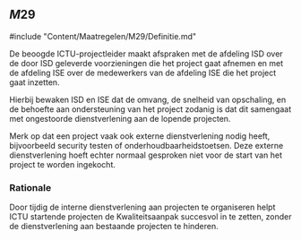 ## $M29$

#include "Content/Maatregelen/M29/Definitie.md"

De beoogde ICTU-projectleider maakt afspraken met de afdeling ISD over de door ISD geleverde voorzieningen die het project gaat afnemen en met de afdeling ISE over de medewerkers van de afdeling ISE die het project gaat inzetten.

Hierbij bewaken ISD en ISE dat de omvang, de snelheid van opschaling, en de behoefte aan ondersteuning van het project zodanig is dat dit samengaat met ongestoorde dienstverlening aan de lopende projecten.

Merk op dat een project vaak ook externe dienstverlening nodig heeft, bijvoorbeeld security testen of onderhoudbaarheidstoetsen. Deze externe dienstverlening hoeft echter normaal gesproken niet voor de start van het project te worden ingekocht.

### Rationale

Door tijdig de interne dienstverlening aan projecten te organiseren helpt ICTU startende projecten de Kwaliteitsaanpak succesvol in te zetten, zonder de dienstverlening aan bestaande projecten te hinderen.
